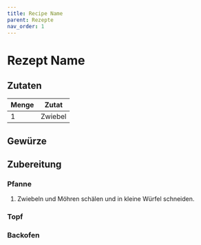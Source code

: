 ```yaml
---
title: Recipe Name
parent: Rezepte
nav_order: 1
---
```


# Rezept Name

## Zutaten

| Menge | Zutat |
| --- | --- |
|1|Zwiebel|

## Gewürze

## Zubereitung
### Pfanne
1. Zwiebeln und Möhren schälen und in kleine Würfel schneiden.

### Topf

### Backofen



